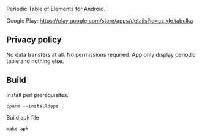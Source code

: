 Periodic Table of Elements for Android. 

Google Play: https://play.google.com/store/apps/details?id=cz.kle.tabulka

## Privacy policy

No data transfers at all. No permissions required. App only display
periodic table and nothing else.

## Build

Install perl prerequisites.

```
cpanm --installdeps .
```

Build apk file


```
make apk
```
